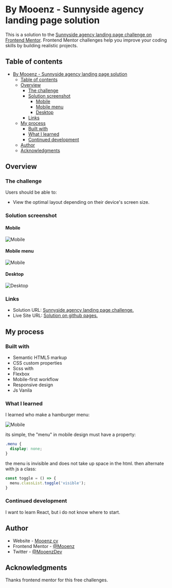 # By Mooenz - Sunnyside agency landing page solution

This is a solution to the [Sunnyside agency landing page challenge on Frontend Mentor](https://www.frontendmentor.io/challenges/sunnyside-agency-landing-page-7yVs3B6ef). Frontend Mentor challenges help you improve your coding skills by building realistic projects.

## Table of contents

- [By Mooenz - Sunnyside agency landing page solution](#by-mooenz---sunnyside-agency-landing-page-solution)
  - [Table of contents](#table-of-contents)
  - [Overview](#overview)
    - [The challenge](#the-challenge)
    - [Solution screenshot](#solution-screenshot)
      - [Mobile](#mobile)
      - [Mobile menu](#mobile-menu)
      - [Desktop](#desktop)
    - [Links](#links)
  - [My process](#my-process)
    - [Built with](#built-with)
    - [What I learned](#what-i-learned)
    - [Continued development](#continued-development)
  - [Author](#author)
  - [Acknowledgments](#acknowledgments)

## Overview

### The challenge

Users should be able to:

- View the optimal layout depending on their device's screen size.

### Solution screenshot

#### Mobile

![Mobile](./solution-capture/mooenz-mobile-solution.png)


#### Mobile menu

![Mobile](./solution-capture/mooenz-mobile-menu-solution.png)

#### Desktop

![Desktop](./solution-capture/mooenz-desktop-solution.png)


### Links

- Solution URL: [Sunnyside agency landing page challenge.](https://www.frontendmentor.io/solutions/html-css-js-flexbox-mobile-first-responsive-design-and-sass-BJz9pA1I9)
- Live Site URL: [Solution on github pages.](https://mooenz.github.io/portfolio-frontendmentor/sunnyside-agency-landing-page-main/)

## My process

### Built with

- Semantic HTML5 markup
- CSS custom properties
- Scss with 
- Flexbox
- Mobile-first workflow
- Responsive design
- Js Vanila

### What I learned

I learned who make a hamburger menu:

![Mobile](./solution-capture/mooenz-mobile-menu-solution.png)

its simple, the "menu" in mobile design must have a property:  

```css
.menu {
  display: none;
}
```
the menu is invisible and does not take up space in the html. then alternate with js a class:

```js
const toggle = () => {
  menu.classList.toggle('visible');
}
```

### Continued development

I want to learn React, but i do not know where to start.

## Author

- Website - [Mooenz cv](https://mooenz.github.io/curriculum-vitae/)
- Frontend Mentor - [@Mooenz](https://www.frontendmentor.io/profile/Mooenz)
- Twitter - [@MooenzDev](https://www.twitter.com/MooenzDev)

## Acknowledgments

Thanks frontend mentor for this free challenges.